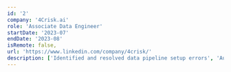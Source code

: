 ```yaml
---
id: '2'
company: '4Crisk.ai'
role: 'Associate Data Engineer'
startDate: '2023-07'
endDate: '2023-08'
isRemote: false,
url: 'https://www.linkedin.com/company/4crisk/'
description: ['Identified and resolved data pipeline setup errors', 'Automated transfer of daily generated folders to Amazon S3 bucket', 'Reduced manual intervention by 80%' ]
---
```


#